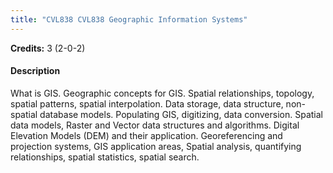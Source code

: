```yaml
---
title: "CVL838 CVL838 Geographic Information Systems"
---
```

**Credits:** 3 (2-0-2)

#### Description
What is GIS. Geographic concepts for GIS. Spatial relationships, topology, spatial patterns, spatial interpolation. Data storage, data structure, non-spatial database models. Populating GIS, digitizing, data conversion. Spatial data models, Raster and Vector data structures and algorithms. Digital Elevation Models (DEM) and their application. Georeferencing and projection systems, GIS application areas, Spatial analysis, quantifying relationships, spatial statistics, spatial search.
